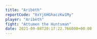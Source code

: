 ```yaml
---
title: "Aribèth"
reportCode: "8xYj6HGhaczKw1My"
player: "Aribèth"
fight: "Attumen the Huntsman"
date: 2021-09-08T20:17:22.766000+00:00
---
```

